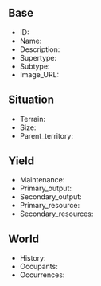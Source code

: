 ## Base
- <span class="text-field" data-tooltip="Text">ID</span>: 
- <span class="text-field" data-tooltip="Text">Name</span>: 
- <span class="text-field" data-tooltip="Text">Description</span>: 
- <span class="text-field" data-tooltip="Text">Supertype</span>: 
- <span class="text-field" data-tooltip="Text">Subtype</span>: 
- <span class="text-field" data-tooltip="Text">Image_URL</span>: 

## Situation
- <span class="text-field" data-tooltip="Text">Terrain</span>: 
- <span class="number-field" data-tooltip="Number">Size</span>: 
- <span class="link-field" data-tooltip="Single Territory">Parent_territory</span>: 

## Yield
- <span class="text-field" data-tooltip="Text">Maintenance</span>: 
- <span class="number-field" data-tooltip="Number">Primary_output</span>: 
- <span class="number-field" data-tooltip="Number">Secondary_output</span>: 
- <span class="link-field" data-tooltip="Single Construct">Primary_resource</span>: 
- <span class="multi-link-field" data-tooltip="Multi Construct">Secondary_resources</span>: 

## World
- <span class="text-field" data-tooltip="Text">History</span>: 
- <span class="multi-link-field" data-tooltip="Multi Species">Occupants</span>: 
- <span class="multi-link-field" data-tooltip="Multi Phenomenon">Occurrences</span>: 
